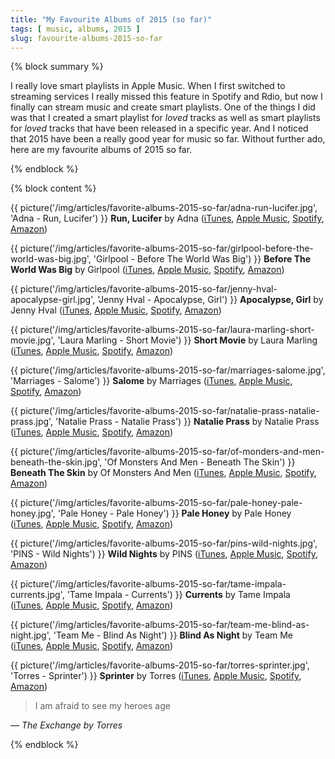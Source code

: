 ```yaml
---
title: "My Favourite Albums of 2015 (so far)"
tags: [ music, albums, 2015 ]
slug: favourite-albums-2015-so-far
---
```

{% block summary %}

I really love smart playlists in Apple Music. When I first switched to streaming services I really missed this feature in Spotify and Rdio, but now I finally can stream music and create smart playlists. One of the things I did was that I created a smart playlist for *loved* tracks as well as smart playlists for *loved* tracks that have been released in a specific year. And I noticed that 2015 have been a really good year for music so far. Without further ado, here are my favourite albums of 2015 so far.

{% endblock %}

{% block content %}

{{ picture('/img/articles/favorite-albums-2015-so-far/adna-run-lucifer.jpg', 'Adna - Run, Lucifer') }}
**Run, Lucifer** by Adna ([iTunes](https://geo.itunes.apple.com/us/album/run-lucifer/id972016418?uo=4&partnerId=11&at=11lSjE), [Apple Music](https://geo.itunes.apple.com/us/album/run-lucifer/id972016418?uo=4&partnerId=11&at=11lSjE&app=music), [Spotify](https://open.spotify.com/album/4AJgbaJ3XbU2u9d9vivxcg), [Amazon](http://www.amazon.de/gp/product/B00T9R1DZ6/ref=as_li_tl?ie=UTF8&camp=1638&creative=19454&creativeASIN=B00T9R1DZ6&linkCode=as2&tag=fecom-21&linkId=4MWCVR7GEHNSDFZG))

{{ picture('/img/articles/favorite-albums-2015-so-far/girlpool-before-the-world-was-big.jpg', 'Girlpool - Before The World Was Big') }}
**Before The World Was Big** by Girlpool ([iTunes](https://geo.itunes.apple.com/us/album/before-the-world-was-big/id971178450?uo=4&partnerId=11&at=11lSjE), [Apple Music](https://geo.itunes.apple.com/us/album/before-the-world-was-big/id971178450?uo=4&partnerId=11&at=11lSjE&app=music), [Spotify](https://open.spotify.com/album/3D2wYF44eicjhLTASW86R1), [Amazon](http://www.amazon.de/gp/product/B00U0RAVZM/ref=as_li_tl?ie=UTF8&camp=1638&creative=19454&creativeASIN=B00U0RAVZM&linkCode=as2&tag=fecom-21&linkId=Y26UVS4EJSKM32HM))

{{ picture('/img/articles/favorite-albums-2015-so-far/jenny-hval-apocalypse-girl.jpg', 'Jenny Hval - Apocalypse, Girl') }}
**Apocalypse, Girl** by Jenny Hval ([iTunes](https://geo.itunes.apple.com/us/album/apocalypse-girl/id968903924?uo=4&partnerId=11&at=11lSjE), [Apple Music](https://geo.itunes.apple.com/us/album/apocalypse-girl/id968903924?uo=4&partnerId=11&at=11lSjE&app=music), [Spotify](https://open.spotify.com/album/3AeAZfwBgnhmbNEowNFvcB), [Amazon](http://www.amazon.de/gp/product/B00UART29S/ref=as_li_tl?ie=UTF8&camp=1638&creative=19454&creativeASIN=B00UART29S&linkCode=as2&tag=fecom-21&linkId=EZE7SQUTF6SAR2PF))

{{ picture('/img/articles/favorite-albums-2015-so-far/laura-marling-short-movie.jpg', 'Laura Marling - Short Movie') }}
**Short Movie** by Laura Marling ([iTunes](https://geo.itunes.apple.com/us/album/short-movie/id948039984?uo=4&partnerId=11&at=11lSjE), [Apple Music](https://geo.itunes.apple.com/us/album/short-movie/id948039984?uo=4&partnerId=11&at=11lSjE&app=music), [Spotify](https://open.spotify.com/album/3RkJlZjE0oBkkV3aKoGUjb), [Amazon](http://www.amazon.de/gp/product/B00R6YFV2U/ref=as_li_tl?ie=UTF8&camp=1638&creative=19454&creativeASIN=B00R6YFV2U&linkCode=as2&tag=fecom-21&linkId=74GPKWGJ4ONSCOSZ))

{{ picture('/img/articles/favorite-albums-2015-so-far/marriages-salome.jpg', 'Marriages - Salome') }}
**Salome** by Marriages ([iTunes](https://geo.itunes.apple.com/us/album/salome/id969263672?uo=4&partnerId=11&at=11lSjE), [Apple Music](https://geo.itunes.apple.com/us/album/salome/id969263672?uo=4&partnerId=11&at=11lSjE&app=music), [Spotify](https://open.spotify.com/album/0Abaj1a9EzxXGULZD798HK), [Amazon](http://www.amazon.de/gp/product/B00U25DDHA/ref=as_li_tl?ie=UTF8&camp=1638&creative=19454&creativeASIN=B00U25DDHA&linkCode=as2&tag=fecom-21&linkId=IOM4HZ6MTVDSHEVH))

{{ picture('/img/articles/favorite-albums-2015-so-far/natalie-prass-natalie-prass.jpg', 'Natalie Prass - Natalie Prass') }}
**Natalie Prass** by Natalie Prass ([iTunes](https://geo.itunes.apple.com/us/album/natalie-prass/id958344368?uo=4&partnerId=11&at=11lSjE), [Apple Music](https://geo.itunes.apple.com/us/album/natalie-prass/id958344368?uo=4&partnerId=11&at=11lSjE&app=music), [Spotify](https://open.spotify.com/album/1rRFEJvwq1Bdutw6q3Nz9e), [Amazon](http://www.amazon.de/gp/product/B00PA3DV1M/ref=as_li_tl?ie=UTF8&camp=1638&creative=19454&creativeASIN=B00PA3DV1M&linkCode=as2&tag=fecom-21&linkId=5G5BI24LJWBMIFDM))

{{ picture('/img/articles/favorite-albums-2015-so-far/of-monders-and-men-beneath-the-skin.jpg', 'Of Monsters And Men - Beneath The Skin') }}
**Beneath The Skin** by Of Monsters And Men ([iTunes](https://geo.itunes.apple.com/us/album/beneath-the-skin/id976392033?uo=4&partnerId=11&at=11lSjE), [Apple Music](https://geo.itunes.apple.com/us/album/beneath-the-skin/id976392033?uo=4&partnerId=11&at=11lSjE&app=music), [Spotify](https://open.spotify.com/album/4PAyBqzCYoIIjjPFszeqgT), [Amazon](http://www.amazon.de/gp/product/B00US7XARU/ref=as_li_tl?ie=UTF8&camp=1638&creative=19454&creativeASIN=B00US7XARU&linkCode=as2&tag=fecom-21&linkId=L76QLVECHBFKXK7H))

{{ picture('/img/articles/favorite-albums-2015-so-far/pale-honey-pale-honey.jpg', 'Pale Honey - Pale Honey') }}
**Pale Honey** by Pale Honey ([iTunes](https://geo.itunes.apple.com/us/album/pale-honey/id981210406?uo=4&partnerId=11&at=11lSjE), [Apple Music](https://geo.itunes.apple.com/us/album/pale-honey/id981210406?uo=4&partnerId=11&at=11lSjE&app=music), [Spotify](https://open.spotify.com/album/2Xip3YrY7JUyoFrb8finUD), [Amazon](http://www.amazon.de/gp/product/B00UH8V8L0/ref=as_li_tl?ie=UTF8&camp=1638&creative=19454&creativeASIN=B00UH8V8L0&linkCode=as2&tag=fecom-21&linkId=VPJRDVMJHIGE6ZJK))

{{ picture('/img/articles/favorite-albums-2015-so-far/pins-wild-nights.jpg', 'PINS - Wild Nights') }}
**Wild Nights** by PINS ([iTunes](https://geo.itunes.apple.com/us/album/wild-nights/id969888894?uo=4&partnerId=11&at=11lSjE), [Apple Music](https://geo.itunes.apple.com/us/album/wild-nights/id969888894?uo=4&partnerId=11&at=11lSjE&app=music), [Spotify](https://open.spotify.com/album/1TgJ9hBe9II1DzgKe5BGNQ), [Amazon](http://www.amazon.de/gp/product/B00U396FXO/ref=as_li_tl?ie=UTF8&camp=1638&creative=19454&creativeASIN=B00U396FXO&linkCode=as2&tag=fecom-21&linkId=UKWS43LWBWRJGCEG))

{{ picture('/img/articles/favorite-albums-2015-so-far/tame-impala-currents.jpg', 'Tame Impala - Currents') }}
**Currents** by Tame Impala ([iTunes](https://geo.itunes.apple.com/us/album/currents/id989492285?uo=4&partnerId=11&at=11lSjE), [Apple Music](https://geo.itunes.apple.com/us/album/currents/id989492285?uo=4&partnerId=11&at=11lSjE&app=music), [Spotify](https://open.spotify.com/album/0rxKf57PZvWEoU8v3m5W2q), [Amazon](http://www.amazon.de/gp/product/B00XBWBWBK/ref=as_li_tl?ie=UTF8&camp=1638&creative=19454&creativeASIN=B00XBWBWBK&linkCode=as2&tag=fecom-21&linkId=EK3NL45TPS6QQR5T))

{{ picture('/img/articles/favorite-albums-2015-so-far/team-me-blind-as-night.jpg', 'Team Me - Blind As Night') }}
**Blind As Night** by Team Me ([iTunes](https://geo.itunes.apple.com/us/album/blind-as-night/id932758897?uo=4&partnerId=11&at=11lSjE), [Apple Music](https://geo.itunes.apple.com/us/album/blind-as-night/id932758897?uo=4&partnerId=11&at=11lSjE&app=music), [Spotify](https://open.spotify.com/album/79OeDxygTUSDl22XESHwhX), [Amazon](http://www.amazon.de/gp/product/B00MNYIBNE/ref=as_li_tl?ie=UTF8&camp=1638&creative=19454&creativeASIN=B00MNYIBNE&linkCode=as2&tag=fecom-21&linkId=OXU5FWF7QRMD2SRP))

{{ picture('/img/articles/favorite-albums-2015-so-far/torres-sprinter.jpg', 'Torres - Sprinter') }}
**Sprinter** by Torres ([iTunes](https://geo.itunes.apple.com/us/album/sprinter/id960473152?uo=4&partnerId=11&at=11lSjE), [Apple Music](https://geo.itunes.apple.com/us/album/sprinter/id960473152?uo=4&partnerId=11&at=11lSjE&app=music), [Spotify](https://open.spotify.com/album/4Uq7Rw4cUuSWrdQgfksMOl), [Amazon](http://www.amazon.de/gp/product/B00SM3M29O/ref=as_li_tl?ie=UTF8&camp=1638&creative=19454&creativeASIN=B00SM3M29O&linkCode=as2&tag=fecom-21&linkId=DGDGOHVBNF6TRLYM))

> I am afraid to see my heroes age

*— The Exchange by Torres*

{% endblock %}
